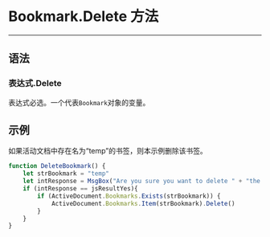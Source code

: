 # Bookmark.Delete 方法
            
---

## 语法

### 表达式.Delete

表达式必选。一个代表`Bookmark`对象的变量。

## 示例

如果活动文档中存在名为“temp”的书签，则本示例删除该书签。

```javascript
function DeleteBookmark() {
    let strBookmark = "temp"
    let intResponse = MsgBox("Are you sure you want to delete " + "the bookmark named " + strBookmark + "?", jsYesNo)
    if (intResponse == jsResultYes){
        if (ActiveDocument.Bookmarks.Exists(strBookmark)) {
            ActiveDocument.Bookmarks.Item(strBookmark).Delete()
        }
    }
}
```
